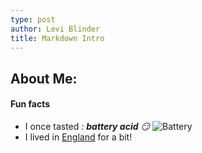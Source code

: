 ```yaml
---
type: post
author: Levi Blinder
title: Markdown Intro
---
```


## About Me:

#### Fun facts
  * I once tasted *: __battery acid__ :smirk:*
![Battery](https://github.com/leviBlinder/HUM331-Class-Repository/blob/master/images/battery.jpeg)
  * I lived in [England](https://en.wikipedia.org/wiki/England) for a bit\!
